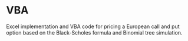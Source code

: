 # VBA
Excel implementation and VBA code for pricing a European call and put option based on the Black-Scholes formula and Binomial tree simulation. 
